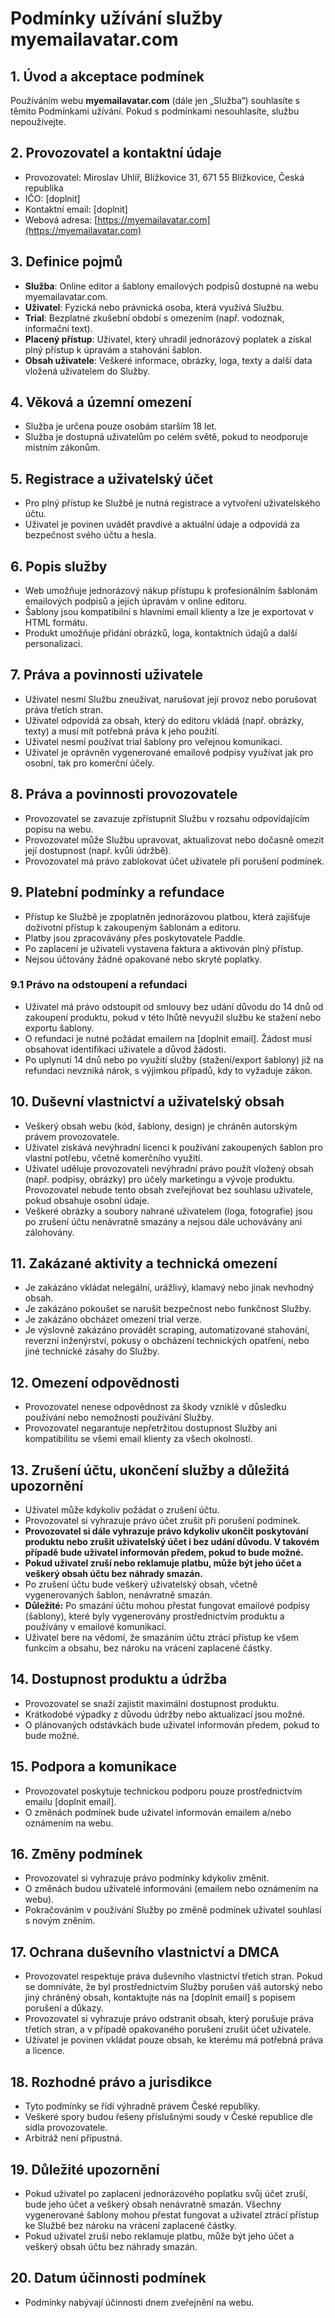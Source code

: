 # Podmínky užívání služby myemailavatar.com

## 1. Úvod a akceptace podmínek

Používáním webu **myemailavatar.com** (dále jen „Služba“) souhlasíte s těmito Podmínkami užívání. Pokud s podmínkami nesouhlasíte, službu nepoužívejte.

## 2. Provozovatel a kontaktní údaje

- Provozovatel: Miroslav Uhlíř, Blížkovice 31, 671 55 Blížkovice, Česká republika
- IČO: [doplnit]
- Kontaktní email: [doplnit]
- Webová adresa: [https://myemailavatar.com](https://myemailavatar.com)

## 3. Definice pojmů

- **Služba**: Online editor a šablony emailových podpisů dostupné na webu myemailavatar.com.
- **Uživatel**: Fyzická nebo právnická osoba, která využívá Službu.
- **Trial**: Bezplatné zkušební období s omezením (např. vodoznak, informační text).
- **Placený přístup**: Uživatel, který uhradil jednorázový poplatek a získal plný přístup k úpravám a stahování šablon.
- **Obsah uživatele**: Veškeré informace, obrázky, loga, texty a další data vložená uživatelem do Služby.

## 4. Věková a územní omezení

- Služba je určena pouze osobám starším 18 let.
- Služba je dostupná uživatelům po celém světě, pokud to neodporuje místním zákonům.

## 5. Registrace a uživatelský účet

- Pro plný přístup ke Službě je nutná registrace a vytvoření uživatelského účtu.
- Uživatel je povinen uvádět pravdivé a aktuální údaje a odpovídá za bezpečnost svého účtu a hesla.

## 6. Popis služby

- Web umožňuje jednorázový nákup přístupu k profesionálním šablonám emailových podpisů a jejich úpravám v online editoru.
- Šablony jsou kompatibilní s hlavními email klienty a lze je exportovat v HTML formátu.
- Produkt umožňuje přidání obrázků, loga, kontaktních údajů a další personalizaci.

## 7. Práva a povinnosti uživatele

- Uživatel nesmí Službu zneužívat, narušovat její provoz nebo porušovat práva třetích stran.
- Uživatel odpovídá za obsah, který do editoru vkládá (např. obrázky, texty) a musí mít potřebná práva k jeho použití.
- Uživatel nesmí používat trial šablony pro veřejnou komunikaci.
- Uživatel je oprávněn vygenerované emailové podpisy využívat jak pro osobní, tak pro komerční účely.

## 8. Práva a povinnosti provozovatele

- Provozovatel se zavazuje zpřístupnit Službu v rozsahu odpovídajícím popisu na webu.
- Provozovatel může Službu upravovat, aktualizovat nebo dočasně omezit její dostupnost (např. kvůli údržbě).
- Provozovatel má právo zablokovat účet uživatele při porušení podmínek.

## 9. Platební podmínky a refundace

- Přístup ke Službě je zpoplatněn jednorázovou platbou, která zajišťuje doživotní přístup k zakoupeným šablonám a editoru.
- Platby jsou zpracovávány přes poskytovatele Paddle.
- Po zaplacení je uživateli vystavena faktura a aktivován plný přístup.
- Nejsou účtovány žádné opakované nebo skryté poplatky.

### 9.1 Právo na odstoupení a refundaci

- Uživatel má právo odstoupit od smlouvy bez udání důvodu do 14 dnů od zakoupení produktu, pokud v této lhůtě nevyužil službu ke stažení nebo exportu šablony.
- O refundaci je nutné požádat emailem na [doplnit email]. Žádost musí obsahovat identifikaci uživatele a důvod žádosti.
- Po uplynutí 14 dnů nebo po využití služby (stažení/export šablony) již na refundaci nevzniká nárok, s výjimkou případů, kdy to vyžaduje zákon.

## 10. Duševní vlastnictví a uživatelský obsah

- Veškerý obsah webu (kód, šablony, design) je chráněn autorským právem provozovatele.
- Uživatel získává nevýhradní licenci k používání zakoupených šablon pro vlastní potřebu, včetně komerčního využití.
- Uživatel uděluje provozovateli nevýhradní právo použít vložený obsah (např. podpisy, obrázky) pro účely marketingu a vývoje produktu. Provozovatel nebude tento obsah zveřejňovat bez souhlasu uživatele, pokud obsahuje osobní údaje.
- Veškeré obrázky a soubory nahrané uživatelem (loga, fotografie) jsou po zrušení účtu nenávratně smazány a nejsou dále uchovávány ani zálohovány.

## 11. Zakázané aktivity a technická omezení

- Je zakázáno vkládat nelegální, urážlivý, klamavý nebo jinak nevhodný obsah.
- Je zakázáno pokoušet se narušit bezpečnost nebo funkčnost Služby.
- Je zakázáno obcházet omezení trial verze.
- Je výslovně zakázáno provádět scraping, automatizované stahování, reverzní inženýrství, pokusy o obcházení technických opatření, nebo jiné technické zásahy do Služby.

## 12. Omezení odpovědnosti

- Provozovatel nenese odpovědnost za škody vzniklé v důsledku používání nebo nemožnosti používání Služby.
- Provozovatel negarantuje nepřetržitou dostupnost Služby ani kompatibilitu se všemi email klienty za všech okolností.

## 13. Zrušení účtu, ukončení služby a důležitá upozornění

- Uživatel může kdykoliv požádat o zrušení účtu.
- Provozovatel si vyhrazuje právo účet zrušit při porušení podmínek.
- **Provozovatel si dále vyhrazuje právo kdykoliv ukončit poskytování produktu nebo zrušit uživatelský účet i bez udání důvodu. V takovém případě bude uživatel informován předem, pokud to bude možné.**
- **Pokud uživatel zruší nebo reklamuje platbu, může být jeho účet a veškerý obsah účtu bez náhrady smazán.**
- Po zrušení účtu bude veškerý uživatelský obsah, včetně vygenerovaných šablon, nenávratně smazán.
- **Důležité:** Po smazání účtu mohou přestat fungovat emailové podpisy (šablony), které byly vygenerovány prostřednictvím produktu a používány v emailové komunikaci.
- Uživatel bere na vědomí, že smazáním účtu ztrácí přístup ke všem funkcím a obsahu, bez nároku na vrácení zaplacené částky.

## 14. Dostupnost produktu a údržba

- Provozovatel se snaží zajistit maximální dostupnost produktu.
- Krátkodobé výpadky z důvodu údržby nebo aktualizací jsou možné.
- O plánovaných odstávkách bude uživatel informován předem, pokud to bude možné.

## 15. Podpora a komunikace

- Provozovatel poskytuje technickou podporu pouze prostřednictvím emailu [doplnit email].
- O změnách podmínek bude uživatel informován emailem a/nebo oznámením na webu.

## 16. Změny podmínek

- Provozovatel si vyhrazuje právo podmínky kdykoliv změnit.
- O změnách budou uživatelé informováni (emailem nebo oznámením na webu).
- Pokračováním v používání Služby po změně podmínek uživatel souhlasí s novým zněním.

## 17. Ochrana duševního vlastnictví a DMCA

- Provozovatel respektuje práva duševního vlastnictví třetích stran. Pokud se domníváte, že byl prostřednictvím Služby porušen váš autorský nebo jiný chráněný obsah, kontaktujte nás na [doplnit email] s popisem porušení a důkazy.
- Provozovatel si vyhrazuje právo odstranit obsah, který porušuje práva třetích stran, a v případě opakovaného porušení zrušit účet uživatele.
- Uživatel je povinen vkládat pouze obsah, ke kterému má potřebná práva a licence.

## 18. Rozhodné právo a jurisdikce

- Tyto podmínky se řídí výhradně právem České republiky.
- Veškeré spory budou řešeny příslušnými soudy v České republice dle sídla provozovatele.
- Arbitráž není přípustná.

## 19. Důležité upozornění

- Pokud uživatel po zaplacení jednorázového poplatku svůj účet zruší, bude jeho účet a veškerý obsah nenávratně smazán. Všechny vygenerované šablony mohou přestat fungovat a uživatel ztrácí přístup ke Službě bez nároku na vrácení zaplacené částky.
- Pokud uživatel zruší nebo reklamuje platbu, může být jeho účet a veškerý obsah účtu bez náhrady smazán.

## 20. Datum účinnosti podmínek

- Podmínky nabývají účinnosti dnem zveřejnění na webu.
